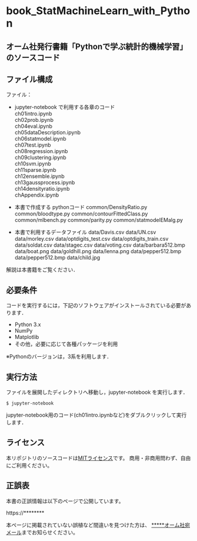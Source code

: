 # book_StatMachineLearn_with_Python
## オーム社発行書籍「Pythonで学ぶ統計的機械学習」のソースコード


## ファイル構成

ファイル：
- jupyter-notebook で利用する各章のコード  
ch01intro.ipynb  
ch02prob.ipynb  
ch04eval.ipynb  
ch05dataDescription.ipynb  
ch06statmodel.ipynb  
ch07test.ipynb  
ch08regression.ipynb  
ch09clustering.ipynb  
ch10svm.ipynb  
ch11sparse.ipynb  
ch12ensemble.ipynb  
ch13gaussprocess.ipynb  
ch14densityratio.ipynb  
chAppendix.ipynb  


- 本書で作成する pythonコード
common/DensityRatio.py
common/bloodtype.py
common/contourFittedClass.py
common/mlbench.py
common/parity.py
common/statmodelEMalg.py


- 本書で利用するデータファイル
data/Davis.csv
data/UN.csv
data/morley.csv
data/optdigits_test.csv
data/optdigits_train.csv
data/soldat.csv
data/stagec.csv
data/voting.csv
data/barbara512.bmp
data/boat.png
data/goldhill.png
data/lenna.png
data/pepper512.bmp
data/pepper512.bmp
data/child.jpg

解説は本書籍をご覧ください．


## 必要条件
コードを実行するには，下記のソフトウェアがインストールされている必要があります．

* Python 3.x
* NumPy
* Matplotlib
* その他，必要に応じて各種パッケージを利用

※Pythonのバージョンは，3系を利用します．


## 実行方法

ファイルを展開したディレクトリへ移動し，jupyter-notebook を実行します．

```
$ jupyter-notebook
```

jupyter-notebook用のコード(ch01intro.ipynbなど)をダブルクリックして実行します．


## ライセンス

本リポジトリのソースコードは[MITライセンス](http://www.opensource.org/licenses/MIT)です。
商用・非商用問わず、自由にご利用ください。


## 正誤表

本書の正誤情報は以下のページで公開しています。

https://********

本ページに掲載されていない誤植など間違いを見つけた方は、
[*****オーム社宛メール](<mailto:オーム社宛メール>)までお知らせください。
